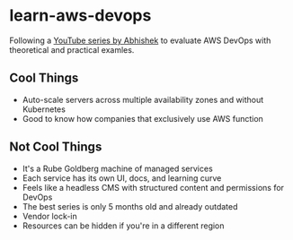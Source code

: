 # learn-aws-devops

Following a [YouTube series by Abhishek](https://www.youtube.com/watch?v=-8_r28jJ6AM&list=PLdpzxOOAlwvLNOxX0RfndiYSt1Le9azze) to evaluate AWS DevOps with theoretical and practical examles.

## Cool Things

- Auto-scale servers across multiple availability zones and without Kubernetes
- Good to know how companies that exclusively use AWS function

## Not Cool Things

- It's a Rube Goldberg machine of managed services
- Each service has its own UI, docs, and learning curve
- Feels like a headless CMS with structured content and permissions for DevOps
- The best series is only 5 months old and already outdated
- Vendor lock-in
- Resources can be hidden if you're in a different region
